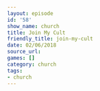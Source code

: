 ```yaml
---
layout: episode
id: '58'
show_name: church
title: Join My Cult
friendly_title: join-my-cult
date: 02/06/2018
source_url: 
games: []
category: church
tags:
- church
---
```

